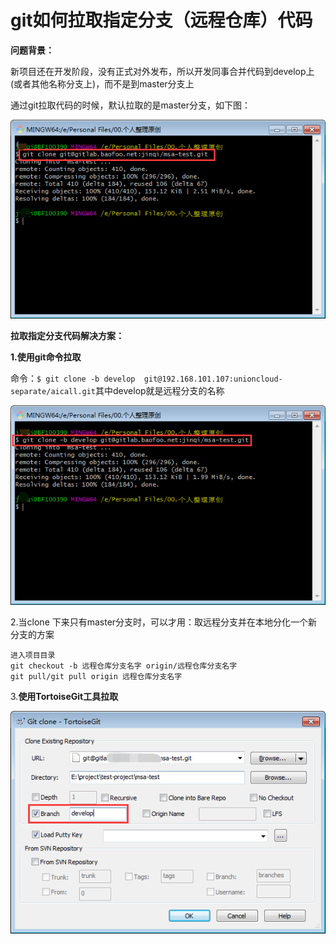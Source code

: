 # git如何拉取指定分支（远程仓库）代码

**问题背景：**

新项目还在开发阶段，没有正式对外发布，所以开发同事合并代码到develop上\(或者其他名称分支上\)，而不是到master分支上

通过git拉取代码的时候，默认拉取的是master分支，如下图：

![](/assets/1090314-20180712173108722-558719819.png)

**拉取指定分支代码解决方案：**

**1.使用git命令拉取**

命令：`$ git clone -b develop  git@192.168.101.107:unioncloud-separate/aicall.git`其中develop就是远程分支的名称

![](/assets/1090314-20180712172935632-92877235.png)

2.当clone 下来只有master分支时，可以才用：取远程分支并在本地分化一个新分支的方案

```
进入项目目录
git checkout -b 远程仓库分支名字 origin/远程仓库分支名字 
git pull/git pull origin 远程仓库分支名字
```

3.**使用TortoiseGit工具拉取**

![](/assets/1090314-20180712172548667-434230880.png)

